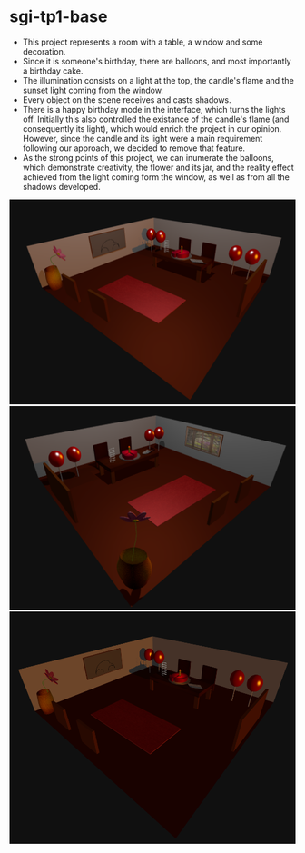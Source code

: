 # sgi-tp1-base

 - This project represents a room with a table, a window and some decoration.
 - Since it is someone's birthday, there are balloons, and most importantly a birthday cake.
 - The illumination consists on a light at the top, the candle's flame and the sunset light coming from the window.
 - Every object on the scene receives and casts shadows.
 - There is a happy birthday mode in the interface, which turns the lights off. Initially this also controlled the existance of the candle's flame (and consequently its light), which would enrich the project in our opinion. However, since the candle and its light were a main requirement following our approach, we decided to remove that feature.
 - As the strong points of this project, we can inumerate the balloons, which demonstrate creativity, the flower and its jar, and the reality effect achieved from the light coming form the window, as well as from all the shadows developed.

 ![Scene_1](./tp1/screenshots/scene_1.png)
 ![Scene_2](./tp1/screenshots/scene_2.png)
 ![Scene_HBD](./tp1/screenshots/hbd_mode.png)